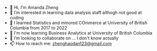 - 👋 Hi, I’m Amanda Zheng
- 👀 I’m interested in learning data analysis staff althogh not good at coding
- 🌱 I learned Statistics and minored COmmerce at University of British Columbia from 2017 to 2022
- 🌱 I'm now learning Business Analytics at University of British Columbia
- 💞️ I’m looking to collaborate on ... I don't know actually
- 📫 How to reach me: zhenghaodan123@gmail.com

<!---
AMAAAAA/AMAAAAA is a ✨ special ✨ repository because its `README.md` (this file) appears on your GitHub profile.
You can click the Preview link to take a look at your changes.
--->
